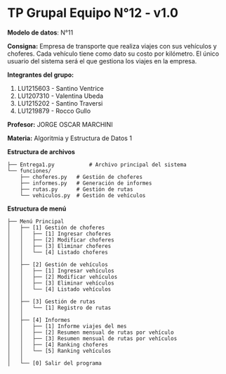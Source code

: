# TP Grupal Equipo N°12 - v1.0

**Modelo de datos**: N°11

**Consigna:** Empresa de transporte que realiza viajes con sus vehículos y choferes. Cada vehículo tiene como dato su costo por kilómetro. El único usuario del sistema será el que gestiona los viajes en la empresa.


**Integrantes del grupo:**
<ol>
    <li>LU1215603 - Santino Ventrice</li>
    <li>LU1207310 - Valentina Ubeda</li>
    <li>LU1215202 - Santino Traversi</li>
    <li>LU1219879 - Rocco Gullo</li>
</ol>

**Profesor:** JORGE OSCAR MARCHINI

**Materia:** Algoritmia y Estructura de Datos 1

**Estructura de archivos**
```
├── Entrega1.py           # Archivo principal del sistema
└── funciones/
    ├── choferes.py   # Gestión de choferes
    ├── informes.py   # Generación de informes
    ├── rutas.py      # Gestión de rutas
    └── vehiculos.py  # Gestión de vehículos
```

**Estructura de menú**
```
├── Menú Principal
│   ├── [1] Gestión de choferes
│   │   ├── [1] Ingresar choferes
│   │   ├── [2] Modificar choferes
│   │   ├── [3] Eliminar choferes
│   │   └── [4] Listado choferes
│   │
│   ├── [2] Gestión de vehículos
│   │   ├── [1] Ingresar vehículos
│   │   ├── [2] Modificar vehículos
│   │   ├── [3] Eliminar vehículos
│   │   └── [4] Listado vehículos
│   │
│   ├── [3] Gestión de rutas
│   │   └── [1] Registro de rutas
│   │
│   ├── [4] Informes
│   │   ├── [1] Informe viajes del mes
│   │   ├── [2] Resumen mensual de rutas por vehículo
│   │   ├── [3] Resumen mensual de rutas por vehículos
│   │   ├── [4] Ranking choferes
│   │   └── [5] Ranking vehículos
│   │
│   └── [0] Salir del programa
```
